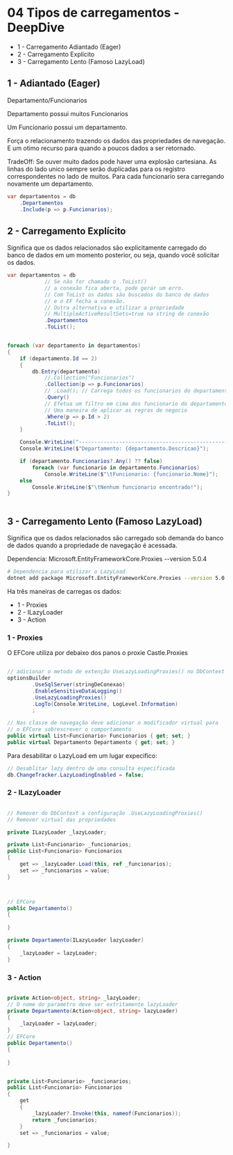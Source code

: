 # 04 Tipos de carregamentos - DeepDive

* 1 - Carregamento Adiantado (Eager)
* 2 - Carregamento Explícito
* 3 - Carregamento Lento (Famoso LazyLoad)

## 1 - Adiantado (Eager)

Departamento/Funcionarios

Departamento possui muitos Funcionarios

Um Funcionario possui um departamento.

Força o relacionamento trazendo os dados das propriedades de navegação.
E um otimo recurso para quando a poucos dados a ser retornado.

TradeOff: Se ouver muito dados pode haver uma explosão cartesiana. As linhas do lado unico sempre serão duplicadas para os registro correspondentes no lado de muitos. Para cada funcionario sera carregando novamente um departamento.

```c#
var departamentos = db
    .Departamentos
    .Include(p => p.Funcionarios);
```



## 2 - Carregamento Explícito

Significa que os dados relacionados são explicitamente carregado do banco de dados
em um momento posterior, ou seja, quando você solicitar os dados.

```c#
var departamentos = db
            // Se não for chamado o .ToList() 
            // a conexão fica aberta, pode gerar um erro.
            // Com ToList os dados são buscados do banco de dados
            // e o EF fecha a conexão.
            // Outra alternativa e utilizar a propriedade
            // MultipleActiveResultSets=true na string de conexão             
            .Departamentos 
            .ToList();


foreach (var departamento in departamentos)
{
    if (departamento.Id == 2)
    {
        db.Entry(departamento)
            //.Collection("Funcionarios")
            .Collection(p => p.Funcionarios)
            // .Load(); // Carrega todos os funcionarios do departamento
            .Query()
            // Efetua um filtro em cima dos funcionario do departamento.
            // Uma maneira de aplicar as regras de negocio 
            .Where(p => p.Id > 2)
            .ToList();
    }

    Console.WriteLine("---------------------------------------------------------");
    Console.WriteLine($"Departamento: {departamento.Descricao}");

    if (departamento.Funcionarios?.Any() ?? false)
        foreach (var funcionario in departamento.Funcionarios)
            Console.WriteLine($"\tFuncionario: {funcionario.Nome}");
    else
        Console.WriteLine($"\tNenhum funcionario encontrado!");
}
```

```
```

## 3 - Carregamento Lento (Famoso LazyLoad)


Significa que os dados relacionados são carregado sob demanda do banco de dados
quando a propriedade de navegação é acessada.

Dependencia: Microsoft.EntityFrameworkCore.Proxies --version 5.0.4

```bash
# Dependencia para utilizar o LazyLoad
dotnet add package Microsoft.EntityFrameworkCore.Proxies --version 5.0.4
```

Ha três maneiras de carregas os dados:
* 1 - Proxies
* 2 - ILazyLoader
* 3 - Action

### 1 - Proxies

O EFCore utiliza por debaixo dos panos o proxie Castle.Proxies


```c#

// adicionar o metodo de extenção UseLazyLoadingProxies() no DbContext
optionsBuilder
        .UseSqlServer(stringDeConexao)
        .EnableSensitiveDataLogging()
        .UseLazyLoadingProxies()
        .LogTo(Console.WriteLine, LogLevel.Information)
        ;

// Nas classe de navegação deve adicionar o modificador virtual para
// o EFCore sobrescrever o comportamento
public virtual List<Funcionario> Funcionarios { get; set; }
public virtual Departamento Departamento { get; set; }

```

Para desabilitar o LazyLoad em um lugar expecifico:

```c#
// Desablitar lazy dentro de uma consulta especificada
db.ChangeTracker.LazyLoadingEnabled = false;
```


### 2 - ILazyLoader


```c#

// Remover do DbContext a configuração .UseLazyLoadingProxies()
// Remover virtual das propriedades

private ILazyLoader _lazyLoader;

private List<Funcionario> _funcionarios;
public List<Funcionario> Funcionarios
{
    get => _lazyLoader.Load(this, ref _funcionarios);
    set => _funcionarios = value;
}



// EFCore
public Departamento()
{
    
}

private Departamento(ILazyLoader lazyLoader)
{
    _lazyLoader = lazyLoader;
}
```


### 3 - Action


```c#

private Action<object, string> _lazyLoader;
// O nome do parametro deve ser extritamente lazyLoader
private Departamento(Action<object, string> lazyLoader)
{
    _lazyLoader = lazyLoader;
}
// EFCore
public Departamento()
{
    
}


private List<Funcionario> _funcionarios;
public List<Funcionario> Funcionarios
{
    get
    {
        _lazyLoader?.Invoke(this, nameof(Funcionarios));
        return _funcionarios;
    }
    set => _funcionarios = value;

}

```

